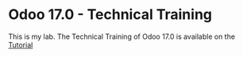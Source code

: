 # Odoo 17.0 - Technical Training

This is my lab.
The Technical Training of Odoo 17.0 is available on the
[Tutorial](https://www.odoo.com/documentation/master/developer/howtos/rdtraining.html)
